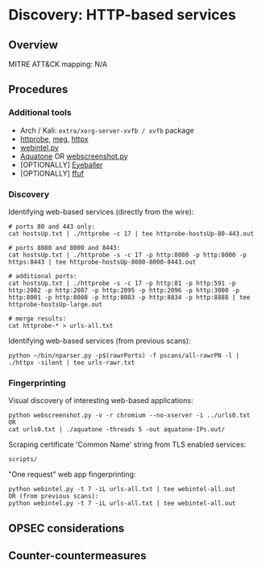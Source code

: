 
# Discovery: HTTP-based services

## Overview

MITRE ATT&CK mapping: N/A

## Procedures

### Additional tools

 - Arch / Kali: `extra/xorg-server-xvfb / xvfb` package
 - [httprobe](https://github.com/tomnomnom/httprobe/releases/latest), [meg](https://github.com/tomnomnom/meg), [httpx](https://github.com/projectdiscovery/httpx/releases/latest)
 - [webintel.py](https://github.com/danamodio/webintel)
 - [Aquatone](https://github.com/michenriksen/aquatone/releases/latest) OR [webscreenshot.py](https://github.com/maaaaz/webscreenshot)
 - [OPTIONALLY] [Eyeballer](https://github.com/bishopfox/eyeballer)
 - [OPTIONALLY] [ffuf](https://github.com/ffuf/ffuf)

### Discovery

Identifying web-based services (directly from the wire):

```
# ports 80 and 443 only:
cat hostsUp.txt | ./httprobe -c 17 | tee httprobe-hostsUp-80-443.out

# ports 8080 and 8000 and 8443:
cat hostsUp.txt | ./httprobe -s -c 17 -p http:8080 -p http:8000 -p https:8443 | tee httprobe-hostsUp-8080-8000-8443.out

# additional ports:
cat hostsUp.txt | ./httprobe -s -c 17 -p http:81 -p http:591 -p http:2082 -p http:2087 -p http:2095 -p http:2096 -p http:3000 -p http:8001 -p http:8008 -p http:8083 -p http:8834 -p http:8888 | tee httprobe-hostsUp-large.out

# merge results:
cat httprobe-* > urls-all.txt
```

Identifying web-based services (from previous scans):

```
python ~/bin/nparser.py -p$(rawrPorts) -f pscans/all-rawrPN -l | ./httpx -silent | tee urls-rawr.txt
```

### Fingerprinting

Visual discovery of interesting web-based applications:

```
python webscreenshot.py -v -r chromium --no-xserver -i ../urls0.txt
OR
cat urls0.txt | ./aquatone -threads 5 -out aquatone-IPs.out/
```

Scraping certificate 'Common Name' string from TLS enabled services:

```
scripts/
```

"One request" web app fingerprinting:

    python webintel.py -t 7 -iL urls-all.txt | tee webintel-all.out
    OR (from previous scans):
    python webintel.py -t 7 -iL urls-all.txt | tee webintel-all.out


## OPSEC considerations

## Counter-countermeasures

